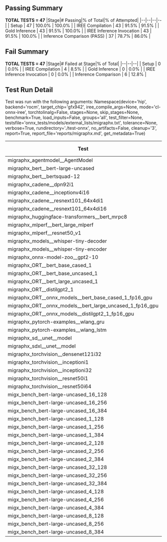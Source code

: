 ## Passing Summary

**TOTAL TESTS = 47**
|Stage|# Passing|% of Total|% of Attempted|
|--|--|--|--|
| Setup | 47 | 100.0% | 100.0% |
| IREE Compilation | 43 | 91.5% | 91.5% |
| Gold Inference | 43 | 91.5% | 100.0% |
| IREE Inference Invocation | 43 | 91.5% | 100.0% |
| Inference Comparison (PASS) | 37 | 78.7% | 86.0% |
## Fail Summary

**TOTAL TESTS = 47**
|Stage|# Failed at Stage|% of Total|
|--|--|--|
| Setup | 0 | 0.0% |
| IREE Compilation | 4 | 8.5% |
| Gold Inference | 0 | 0.0% |
| IREE Inference Invocation | 0 | 0.0% |
| Inference Comparison | 6 | 12.8% |
## Test Run Detail
Test was run with the following arguments:
Namespace(device='hip', backend='rocm', target_chip='gfx942', iree_compile_args=None, mode='cl-onnx-iree', torchtolinalg=False, stages=None, skip_stages=None, benchmark=True, load_inputs=False, groups='all', test_filter=None, testsfile='onnx_tests/models/external_lists/migraphx.txt', tolerance=None, verbose=True, rundirectory='./test-onnx', no_artifacts=False, cleanup='3', report=True, report_file='reports/migraphx.md', get_metadata=True)

| Test | Exit Status | Mean Benchmark Time (ms) | Notes |
|--|--|--|--|
| migraphx_agentmodel__AgentModel | Numerics | 2.1817247338437133 | |
| migraphx_bert__bert-large-uncased | PASS | 18.985730891873974 | |
| migraphx_bert__bertsquad-12 | compilation | None | |
| migraphx_cadene__dpn92i1 | PASS | 5.053332666648203 | |
| migraphx_cadene__inceptionv4i16 | PASS | 29.509199097219607 | |
| migraphx_cadene__resnext101_64x4di1 | PASS | 6.280455513261104 | |
| migraphx_cadene__resnext101_64x4di16 | PASS | 29.842149478060055 | |
| migraphx_huggingface-transformers__bert_mrpc8 | PASS | 7.135100722211823 | |
| migraphx_mlperf__bert_large_mlperf | Numerics | 29.166146641075144 | |
| migraphx_mlperf__resnet50_v1 | PASS | 5.243596663403878 | |
| migraphx_models__whisper-tiny-decoder | PASS | 43.642408666528354 | |
| migraphx_models__whisper-tiny-encoder | Numerics | 46.3966950515803 | |
| migraphx_onnx-model-zoo__gpt2-10 | compilation | None | |
| migraphx_ORT__bert_base_cased_1 | PASS | 106.64881623796687 | |
| migraphx_ORT__bert_base_uncased_1 | PASS | 33354.550081333095 | |
| migraphx_ORT__bert_large_uncased_1 | PASS | 27357.038345666904 | |
| migraphx_ORT__distilgpt2_1 | PASS | 249006.78394066865 | |
| migraphx_ORT__onnx_models__bert_base_cased_1_fp16_gpu | Numerics | 62444.714930999304 | |
| migraphx_ORT__onnx_models__bert_large_uncased_1_fp16_gpu | Numerics | 16196.720205666983 | |
| migraphx_ORT__onnx_models__distilgpt2_1_fp16_gpu | Numerics | 36.713528666695574 | |
| migraphx_pytorch-examples__wlang_gru | PASS | 17.33713497026959 | |
| migraphx_pytorch-examples__wlang_lstm | PASS | 8.002393458304544 | |
| migraphx_sd__unet__model | import_model | None | |
| migraphx_sdxl__unet__model | import_model | None | |
| migraphx_torchvision__densenet121i32 | PASS | 18.018277051221677 | |
| migraphx_torchvision__inceptioni1 | PASS | 4.913480861535096 | |
| migraphx_torchvision__inceptioni32 | PASS | 28.165665906514423 | |
| migraphx_torchvision__resnet50i1 | PASS | 3.582756345266574 | |
| migraphx_torchvision__resnet50i64 | PASS | 20.918582009774884 | |
| migx_bench_bert-large-uncased_16_128 | PASS | 25.542694952383457 | |
| migx_bench_bert-large-uncased_16_256 | PASS | 37.698275543733494 | |
| migx_bench_bert-large-uncased_16_384 | PASS | 57.88631355562757 | |
| migx_bench_bert-large-uncased_1_128 | PASS | 12.607390390738814 | |
| migx_bench_bert-large-uncased_1_256 | PASS | 12.438529807047004 | |
| migx_bench_bert-large-uncased_1_384 | PASS | 19.077031252399557 | |
| migx_bench_bert-large-uncased_2_128 | PASS | 12.432122267866708 | |
| migx_bench_bert-large-uncased_2_256 | PASS | 19.065008108120782 | |
| migx_bench_bert-large-uncased_2_384 | PASS | 19.565268564898968 | |
| migx_bench_bert-large-uncased_32_128 | PASS | 36.200051421155074 | |
| migx_bench_bert-large-uncased_32_256 | PASS | 71.84716630017647 | |
| migx_bench_bert-large-uncased_32_384 | PASS | 112.34662249979817 | |
| migx_bench_bert-large-uncased_4_128 | PASS | 19.20587027027953 | |
| migx_bench_bert-large-uncased_4_256 | PASS | 19.833695323783708 | |
| migx_bench_bert-large-uncased_4_384 | PASS | 23.77305389992317 | |
| migx_bench_bert-large-uncased_8_128 | PASS | 19.883376466722915 | |
| migx_bench_bert-large-uncased_8_256 | PASS | 26.035424913533024 | |
| migx_bench_bert-large-uncased_8_384 | PASS | 33.14632923817072 | |

